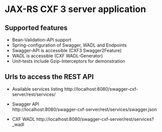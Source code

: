 
# JAX-RS CXF 3 server application

## Supported features
* Bean-Validation-API support
* Spring-configuration of Swagger, WADL and Endpoints
* Swagger-API is accessible (CXF3 Swagger2Feature)
* WADL is accessible (CXF WADL-Generator)
* Unit-tests include Gzip-Interceptors for demonstration


## Urls to access the REST API

* Available services listing
http://localhost:8080/swagger-cxf-server/rest/services/

* Swagger API  
 http://localhost:8080/swagger-cxf-server/rest/services/swagger.json

* CXF WADL
 http://localhost:8080/swagger-cxf-server/rest/services?_wadl
 
 

